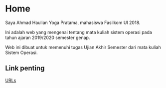 ---
---

# Home

Saya Ahmad Haulian Yoga Pratama, mahasiswa Fasilkom UI 2018.

Ini adalah web yang mengenai tentang mata kuliah sistem operasi pada tahun ajaran 2019/2020 semester genap.

Web ini dibuat untuk memenuhi tugas Ujian Akhir Semester dari mata kuliah Sistem Operasi.

## Link penting
[URLs](URLs/)
